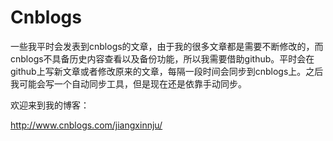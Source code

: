 # Cnblogs

一些我平时会发表到cnblogs的文章，由于我的很多文章都是需要不断修改的，而cnblogs不具备历史内容查看以及备份功能，所以我需要借助github。平时会在github上写新文章或者修改原来的文章，每隔一段时间会同步到cnblogs上。之后我可能会写一个自动同步工具，但是现在还是依靠手动同步。

欢迎来到我的博客：

http://www.cnblogs.com/jiangxinnju/
